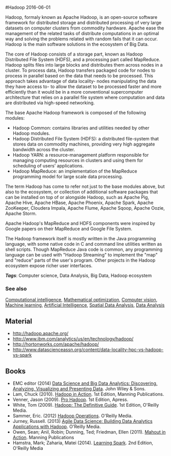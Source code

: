 
#Hadoop
2016-06-01

Hadoop, formaly known as Apache Hadoop, is an open-source software framework for distributed storage and distributed processing of very large datasets on computer clusters from commodity hardware. Apache ease the management of the related tasks of distribute computations in an optimal way and solving the problems related with random fails that it can occur. Hadoop is the main software solutions in the ecosystem of Big Data.

The core of Hadoop consists of a storage part, known as Hadoop Distributed File System (HDFS), and a processing part called MapReduce. Hadoop splits files into large blocks and distributes them across nodes in a cluster. To process data, Hadoop transfers packaged code for nodes to process in parallel based on the data that needs to be processed. This approach takes advantage of data locality- nodes manipulating the data they have access to- to allow the dataset to be processed faster and more efficiently than it would be in a more conventional supercomputer architecture that relies on a parallel file system where computation and data are distributed via high-speed networking.

The base Apache Hadoop framework is composed of the following modules:
* Hadoop Common: contains libraries and utilities needed by other Hadoop modules.
* Hadoop Distributed File System (HDFS): a distributed file-system that stores data on commodity machines, providing very high aggregate bandwidth across the cluster.
* Hadoop YARN: a resource-management platform responsible for managing computing resources in clusters and using them for scheduling of users' applications.
* Hadoop MapReduce: an implementation of the MapReduce programming model for large scale data processing.

The term Hadoop has come to refer not just to the base modules above, but also to the ecosystem, or collection of additional software packages that can be installed on top of or alongside Hadoop, such as Apache Pig, Apache Hive, Apache HBase, Apache Phoenix, Apache Spark, Apache ZooKeeper, Cloudera Impala, Apache Flume, Apache Sqoop, Apache Oozie, Apache Storm.

Apache Hadoop's MapReduce and HDFS components were inspired by Google papers on their MapReduce and Google File System.

The Hadoop framework itself is mostly written in the Java programming language, with some native code in C and command line utilities written as shell scripts. Though MapReduce Java code is common, any programming language can be used with "Hadoop Streaming" to implement the "map" and "reduce" parts of the user's program. Other projects in the Hadoop ecosystem expose richer user interfaces.

***Tags***: Computer science, Data Analysis, Big Data, Hadoop ecosystem

### See also
[Computational intelligence](/computational_intelligence), [Mathematical optimization](/mathematical_optimization), [Computer vision](/computer_vision), [Machine learning](/machine_learning), [Artificial Intelligence](/artificial_intelligence), [Spatial Data Analysis](/spatial_data_analysis), [Data Analysis](/data_analysis)
## Material
* http://hadoop.apache.org/
* http://www.ibm.com/analytics/us/en/technology/hadoop/
* http://hortonworks.com/apache/hadoop/
* http://www.datascienceassn.org/content/data-locality-hpc-vs-hadoop-vs-spark

## Books
* EMC editor (2014) [Data Science and Big Data Analytics: Discovering, Analyzing, Visualizing and Presenting Data](https://www.goodreads.com/book/show/22263956-data-science-and-big-data-analytics). John Wiley & Sons.
* Lam, Chuck (2010). [Hadoop in Action](https://www.goodreads.com/book/show/7284874-hadoop-in-action). 1st Edition, Manning Publications.
* Venner, Jason (2009). [Pro Hadoop](https://www.goodreads.com/book/show/6863676-pro-hadoop). 1st Edition, Apress.
* White, Tom (2009). [Hadoop: The Definitive Guide](https://www.goodreads.com/book/show/6308439-hadoop). 1st Edition, O'Reilly Media.
* Sammer, Eric. (2012) [Hadoop Operations](https://www.goodreads.com/book/show/15744029-hadoop-operations). O'Reilly Media.
* Jurney, Russell. (2013) [Agile Data Science: Building Data Analytics Applications with Hadoop](https://www.goodreads.com/book/show/15815177-agile-data-science). O'Reilly Media.
* Owen, Sean; Anil, Robin; Dunning, Ted; Friedman, Ellen (2011). [Mahout in Action](https://www.goodreads.com/book/show/9546513-mahout-in-action). Manning Publications
* Hamstra, Mark; Zaharia, Matei (2014). [Learning Spark](https://www.goodreads.com/book/show/17318146-learning-spark). 2nd Edition, O'Reilly Media



